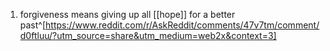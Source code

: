 1. forgiveness means giving up all [[hope]] for a better past^[https://www.reddit.com/r/AskReddit/comments/47v7tm/comment/d0ftluu/?utm_source=share&utm_medium=web2x&context=3]
